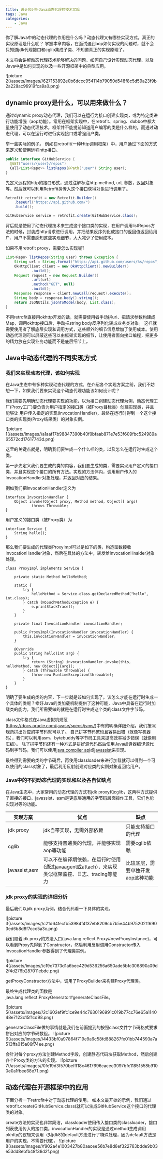 ```yaml
---
title: 设计和分析Java动态代理的技术实现
tags: Java
categories:
    - Java
---
```


你了解Java中的动态代理的作用是什么吗？动态代理又有哪些实现方式，真正的实现原理是什么呢？
掌握本章内容，在面试遇到aop如何实现的问题时，就不会只知道jdk代理接口和cglib集成子类、不知道真正的实现原理了。

本文将会讲解动态代理技术能够解决的问题、如何自己设计实现动态代理、以及Java中是如何实现的以及一些开源框架中的典型应用。

![picture 2(/assets/images//627153892e0b6dccc954114b79050d548f8c5d59a23f9b2a228ac99919fca9a0.png)  


## dynamic proxy是什么，可以用来做什么？

通过dynamic proxy动态代理，我们可以在运行为接口创建实现类，或为特定类进行功能增强（aop功能）。常用在框架实现中，在retrofit、spring、dubbo中都大量使用了动态代理技术，框架并不能提前知道用户编写的类是什么样的，而通过动态代理，可以在运行时进行实现接口或增强用户类。

举一些实际的例子。
例如在retrofit(一种Http调用框架）中，用户通过下面的方式来定义和使用远程http接口。

```java
public interface GitHubService {
  @GET("users/{user}/repos")
  Call<List<Repo>> listRepos(@Path("user") String user);
}

```
先定义远程的http的接口形式，通过注解标注http method, url, 参数，返回对象等。然后就可以利用Retrofit类传入这个接口获得对象进行调用了。

```java
Retrofit retrofit = new Retrofit.Builder()
    .baseUrl("https://api.github.com/")
    .build();

GitHubService service = retrofit.create(GitHubService.class);
```
背后就是使用了动态代理技术来生成这个接口类的实现，在用户调用listRepos方法的时候，封装成http请求进行调用，并把结果反序列化成接口的返回值返回给用户，用户不需要感知这些实现细节，大大减少了使用成本。

如果不用retrofit proxy，需要怎么实现呢?

```java
List<Repo> listRepos(String user) throws Exception {
    String url = String.format("https://api.github.com/users/%s/repos", user);
    OkHttpClient client = new OkHttpClient().newBuilder()
            .build();
    Request request = new Request.Builder()
            .url(url)
            .method("GET", null)
            .build();
    Response response = client.newCall(request).execute();
    String body = response.body().string();
    return JSONUtils.jsonToModel(body, List.class);
}
```

不用retrofit直接用okhttp开发的话，就需要使用者手动拼url、把请求参数构建成Map，调用okhttp接口后，手动把string body反序列化转成业务类对象。
这样就需要使用者了解底层实现和调用方式，这些额外的细节信息增加了使用成本。使用动态代理则可以屏蔽这些可以由框架实现的细节，让使用者面向接口编程，把更多的精力放在实现业务功能而不是底层细节上。

## Java中动态代理的不同实现方式

### 我们来实现动态代理，该如何实现

在Java生态中有多种实现动态代理的方式，在介绍各个实现方案之前，我们不妨想一下，如果我们要来实现这个动态代理功能该如何设计呢？

我们需要先明确动态代理要实现的功能，以为接口创建动态代理为例，动态代理工厂(Proxy工厂)要负责为用户指定的接口类（被Proxy目标类）创建实现类，并且能够让
用户传入指定的实现(InvocationHandler)，最终在运行时得到一个这个接口类的实现类(Proxy结果类）的对象实例。

![picture 1(/assets/images//a1aaf17b98847390b40f0bfaab871e7e53f609fbc524989a65572cd17617743d.png)  

这里的关键点就是，明确我们要生成一个什么样的类，以及怎么在运行时生成这个类。

第一步先定义我们要生成的类的内容，我们要生成的类，需要实现用户定义的接口类，并且实现这个接口的所有方法。实现的方法体内，调用用户传入的InvocationHandler对象处理，并返回对应的结果。

例如我们把InvocationHandler定义为
```
interface InvocationHandler {
    Object invoke(Object proxy, Method method, Object[] args)
            throws Throwable;
}
```

用户定义的接口类（被Proxy类）为
```
interface Service {
    String hello();
}
```

那么我们要生成的代理类ProxyImpl可以是如下的类，构造函数接收InvocationHandler对象，然后在具体的方法中，转发给InvocationHnalder对象处理。
```
class ProxyImpl implements Service {

    private static Method helloMethod;

    static {
        try {
            helloMethod = Service.class.getDeclaredMethod("hello", int.class);
        } catch (NoSuchMethodException e) {
            e.printStackTrace();
        }
    }

    private final InvocationHandler invocationHandler;

    public ProxyImpl(InvocationHandler invocationHandler) {
        this.invocationHandler = invocationHandler;
    }

    @Override
    public String hello(int arg) {
        try {
            return (String) invocationHandler.invoke(this, helloMethod, new Object[]{arg});
        } catch (Throwable throwable) {
            throw new RuntimeException(throwable);
        }
    }
}
```

明确了要生成的类的内容，下一步就是该如何实现了。该怎么才能在运行时生成一个具体的类呢？幸好Java的类加载机制提供了这种可能，Java中具备在运行时加载类的能力，我们所需要做的就是在运行时生成这个类的class文件字节码。

class文件格式在Java虚拟机规范(https://docs.oracle.com/javase/specs/jvms/)中有的明确详细介绍，我们按照规范拼出对应的字节码就可以了。
自己拼字节码繁琐且容易出错（就像写机器码），我们可以利用asm、bytebuddy等字节码工具来提高效率减少错误（就像用汇编）。
除了拼字节码还有一种方式是拼好源代码然后使用Java编译器编译源代码到字节码，我们可以使用[java compiler api](https://docs.oracle.com/en/java/javase/16/docs/api/java.compiler/module-summary.html)或[javassist](https://www.javassist.org/)来实现。

最终得到需要的类的字节码后，再使用classloader来进行加载就可以得到一个可以使用的class对象了，最后利用反射创建对应类的实例对象返回给用户。

### Java中的不同动态代理的实现和以及各自优缺点

在Java生态中，大家常用的动态代理的方式有jdk proxy和cglib，这两种方式提供了直接的接口。javassist，asm是更底层通用的字节码层面操作工具，它们也能实现对等的功能。
   

| 实现方案   | 优点  |  缺点 |
|---|---|---|
| jdk proxy  |  jdk自带实现，无需外部依赖  | 只能支持接口的代理  |
|  cglib | 能够支持普通类的代理，并能够实现aop等功能 | 需要cglib依赖  |
| javassist,asm  | 可以不在编译期依赖，在运行时使用(通过javaagent或attach)，来实现类似框架监控、日志、tracing等能力  | 比较底层，需要单独开发aop这种功能  |

### jdk proxy的实现的详细分析

最后我们以jdk proxy为例，结合代码看一下具体的实现。

![picture 3(/assets/images//c21d64fecfb53984f4f37eb8209cb7b5e44b9752021f6903ed6b8d8f7ccc5a3c.png)  

我们顺着jdk proxy的方法入口(java.lang.reflect.Proxy#newProxyInstance)，可以看到Proxy先得到了Constructor，然后利用反射调用Constructor传入InvocationHandler参数得到了代理类实例。

![picture 4(/assets/images//c19c7373d1a6bec429d536256a650ade5bfc306890a09d2f4d276b287011ebde.png)  

getProxyConstructor方法中，调用了ProxyBuilder来构建Proxy代理类。

最终生成代理类的函数是java.lang.reflect.ProxyGenerator#generateClassFile。

![picture 5(/assets/images//2c1602ef9fc1ce9e44c7630196991c019b77cc76e65a114048e7123c15f1cd98.png)  

generateClassFile做的事情就是我们在前面提到的按照class文件字节码格式要求拼出对应的字节码数组。
![picture 6(/assets/images//4433bf0a97864f719e9a6c58fd888267fe01bb744593a7a513ffa015a06f74ee.png) 

会针对每个proxy方法创建Method字段，创建静态代码块获取Method，然后创建各个Proxy类的方法的实现。
![picture 7(/assets/images//0fe19d3f570befff18c4617696cacec3097bfc11851558b9100e0a1fbee68e71.png)  

## 动态代理在开源框架中的应用

下面分析一下retrofit中对于动态代理的使用。
如本文最开始的示例，我们通过retrofit.create(GitHubService.class)就可以生成GitHubService这个接口的代理类的对象。

create方法的实现也非常简洁，classloader使用传入接口类的classloader，接口列表使用传入的接口类，invocationHandler的实现是通过method生成调用okhttp的逻辑来调用（对jdk8的default方法进行了特殊处理，因为default方法是用户的实现，不需要代理)。
![picture 8(/assets/images//f902a4e1003427b80aacee56b7e8d8ef322763bdde9b03e53dd8ebfb48f38d2f.png)  
